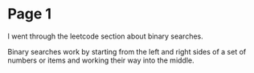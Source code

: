 # Page 1
I went through the leetcode section about binary searches.

Binary searches work by starting from the left and right sides of a set of numbers or items and working their way into the middle.
